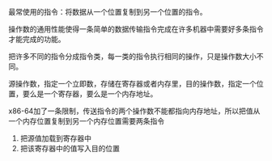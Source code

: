 最常使用的指令：将数据从一个位置复制到另一个位置的指令。

操作数的通用性能使得一条简单的数据传输指令完成在许多机器中需要好多条指令才能完成的功能。

把许多不同的指令分成指令类，每一类的指令执行相同的操作，只是操作数大小不同。

源操作数，指定一个立即数，存储在寄存器或者内存里，目的操作数，指定一个位置，要么是一个寄存器，要么是一个内存地址。

x86-64加了一条限制，传送指令的两个操作数不能都指向内存地址，所以把值从一个内存位置复制到另一个内存位置需要两条指令
1. 把源值加载到寄存器中
2. 把该寄存器中的值写入目的位置
